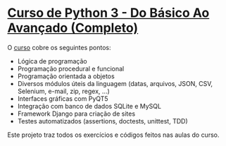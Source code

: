 # [Curso de Python 3 - Do Básico Ao Avançado (Completo)](https://www.udemy.com/course/python-3-do-zero-ao-avancado/)

O [curso](https://www.udemy.com/course/python-3-do-zero-ao-avancado/) cobre os seguintes pontos:

- Lógica de programação
- Programação procedural e funcional
- Programação orientada a objetos
- Diversos módulos úteis da linguagem (datas, arquivos, JSON, CSV, Selenium, e-mail, zip, regex, ...)
- Interfaces gráficas com PyQT5
- Integração com banco de dados SQLite e MySQL
- Framework Django para criação de sites
- Testes automatizados (assertions, doctests, unittest, TDD)

Este projeto traz todos os exercícios e códigos feitos nas aulas do curso.
